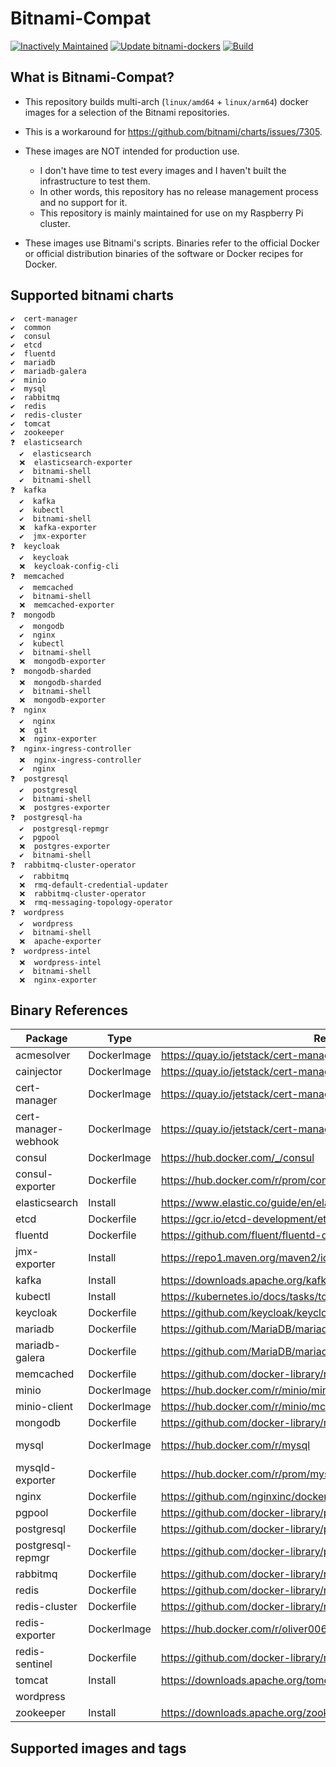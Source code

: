 # Bitnami-Compat

[![Inactively Maintained](https://img.shields.io/badge/Maintenance%20Level-Inactively%20Maintained-yellowgreen.svg)](https://gist.github.com/cheerfulstoic/d107229326a01ff0f333a1d3476e068d)
[![Update bitnami-dockers](https://github.com/ZCube/bitnami-compat/actions/workflows/update.yml/badge.svg)](https://github.com/ZCube/bitnami-compat/actions/workflows/update.yml)
[![Build](https://github.com/ZCube/bitnami-compat/actions/workflows/build-on-push.yml/badge.svg)](https://github.com/ZCube/bitnami-compat/actions/workflows/build-on-push.yml)
## What is Bitnami-Compat?

* This repository builds multi-arch (`linux/amd64` + `linux/arm64`) docker images for a selection of the Bitnami repositories.

* This is a workaround for https://github.com/bitnami/charts/issues/7305.

* These images are NOT intended for production use.

  * I don't have time to test every images and I haven't built the infrastructure to test them.
  * In other words, this repository has no release management process and no support for it.
  * This repository is mainly maintained for use on my Raspberry Pi cluster.

* These images use Bitnami's scripts. Binaries refer to the official Docker or official distribution binaries of the software or Docker recipes for Docker.

## Supported bitnami charts

```
✔️  cert-manager
✔️  common
✔️  consul
✔️  etcd
✔️  fluentd
✔️  mariadb
✔️  mariadb-galera
✔️  minio
✔️  mysql
✔️  rabbitmq
✔️  redis
✔️  redis-cluster
✔️  tomcat
✔️  zookeeper
❓  elasticsearch
  ✔️  elasticsearch
  ❌  elasticsearch-exporter
  ✔️  bitnami-shell
  ✔️  bitnami-shell
❓  kafka
  ✔️  kafka
  ✔️  kubectl
  ✔️  bitnami-shell
  ❌  kafka-exporter
  ✔️  jmx-exporter
❓  keycloak
  ✔️  keycloak
  ❌  keycloak-config-cli
❓  memcached
  ✔️  memcached
  ✔️  bitnami-shell
  ❌  memcached-exporter
❓  mongodb
  ✔️  mongodb
  ✔️  nginx
  ✔️  kubectl
  ✔️  bitnami-shell
  ❌  mongodb-exporter
❓  mongodb-sharded
  ❌  mongodb-sharded
  ✔️  bitnami-shell
  ❌  mongodb-exporter
❓  nginx
  ✔️  nginx
  ❌  git
  ❌  nginx-exporter
❓  nginx-ingress-controller
  ❌  nginx-ingress-controller
  ✔️  nginx
❓  postgresql
  ✔️  postgresql
  ✔️  bitnami-shell
  ❌  postgres-exporter
❓  postgresql-ha
  ✔️  postgresql-repmgr
  ✔️  pgpool
  ❌  postgres-exporter
  ✔️  bitnami-shell
❓  rabbitmq-cluster-operator
  ✔️  rabbitmq
  ❌  rmq-default-credential-updater
  ❌  rabbitmq-cluster-operator
  ❌  rmq-messaging-topology-operator
❓  wordpress
  ✔️  wordpress
  ✔️  bitnami-shell
  ❌  apache-exporter
❓  wordpress-intel
  ❌  wordpress-intel
  ✔️  bitnami-shell
  ❌  nginx-exporter
```
## Binary References

|Package|Type|Reference|Base|
|--|--|--|--|
|acmesolver|DockerImage|https://quay.io/jetstack/cert-manager-acmesolver|bitnami/minideb|
|cainjector|DockerImage|https://quay.io/jetstack/cert-manager-cainjector|bitnami/minideb|
|cert-manager|DockerImage|https://quay.io/jetstack/cert-manager-controller|bitnami/minideb|
|cert-manager-webhook|DockerImage|https://quay.io/jetstack/cert-manager-webhook|bitnami/minideb|
|consul|DockerImage|https://hub.docker.com/_/consul|bitnami/minideb|
|consul-exporter|Dockerfile|https://hub.docker.com/r/prom/consul-exporter|bitnami/minideb|
|elasticsearch|Install|https://www.elastic.co/guide/en/elasticsearch/reference/current/targz.html|bitnami/minideb|
|etcd|Dockerfile|https://gcr.io/etcd-development/etcd|bitnami/minideb|
|fluentd|Dockerfile|https://github.com/fluent/fluentd-docker-image|bitnami/minideb|
|jmx-exporter|Install|https://repo1.maven.org/maven2/io/prometheus/jmx|bitnami/minideb|
|kafka|Install|https://downloads.apache.org/kafka|bitnami/minideb|
|kubectl|Install|https://kubernetes.io/docs/tasks/tools/install-kubectl-linux/|bitnami/minideb|
|keycloak|Dockerfile|https://github.com/keycloak/keycloak-containers|bitnami/minideb|
|mariadb|Dockerfile|https://github.com/MariaDB/mariadb-docker|bitnami/minideb|
|mariadb-galera|Dockerfile|https://github.com/MariaDB/mariadb-docker|bitnami/minideb|
|memcached|Dockerfile|https://github.com/docker-library/memcached|bitnami/minideb|
|minio|DockerImage|https://hub.docker.com/r/minio/minio|bitnami/minideb|
|minio-client|DockerImage|https://hub.docker.com/r/minio/mc|bitnami/minideb|
|mongodb|Dockerfile|https://github.com/docker-library/mongo|bitnami/minideb|
|mysql|DockerImage|https://hub.docker.com/r/mysql|mysql/mysql-server|
|mysqld-exporter|Dockerfile|https://hub.docker.com/r/prom/mysqld-exporter|bitnami/minideb|
|nginx|Dockerfile|https://github.com/nginxinc/docker-nginx|bitnami/minideb|
|pgpool|Dockerfile|https://github.com/docker-library/postgres|bitnami/minideb|
|postgresql|Dockerfile|https://github.com/docker-library/postgres|bitnami/minideb|
|postgresql-repmgr|Dockerfile|https://github.com/docker-library/postgres|bitnami/minideb|
|rabbitmq|Dockerfile|https://github.com/docker-library/rabbitmq|bitnami/minideb|
|redis|Dockerfile|https://github.com/docker-library/redis|bitnami/minideb|
|redis-cluster|Dockerfile|https://github.com/docker-library/redis|bitnami/minideb|
|redis-exporter|DockerImage|https://hub.docker.com/r/oliver006/redis_exporter|bitnami/minideb|
|redis-sentinel|Dockerfile|https://github.com/docker-library/redis|bitnami/minideb|
|tomcat|Install|https://downloads.apache.org/tomcat|bitnami/minideb|
|wordpress|||bitnami/minideb|
|zookeeper|Install|https://downloads.apache.org/zookeeper|bitnami/minideb|

## Supported images and tags

